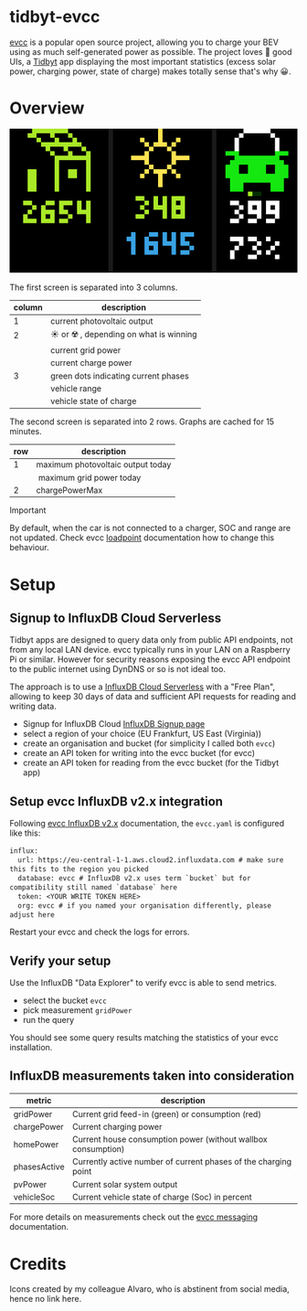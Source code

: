 # tidbyt-evcc
[evcc](https://evcc.io/en/) is a popular open source project, allowing you to charge your BEV using as much self-generated power as possible. The project loves 💚 good UIs, a [Tidbyt](https://tidbyt.com/products/tidbyt) app displaying the most important statistics (excess solar power, charging power, state of charge) makes totally sense that's why 😀.

# Overview

![Screenshot of a evcc app](evcc.gif)

The first screen is separated into 3 columns.

|column|description|
| -------- | ------- |
| 1|current photovoltaic output|
|2|☀️ or ☢️ , depending on what is winning |
||current grid power  |
||current charge power | 
|3|green dots indicating current phases  |
||vehicle range | 
||vehicle state of charge | 

The second screen is separated into 2 rows. Graphs are cached for 15 minutes.

|row|description|
| -------- | ------- |
|1|maximum photovoltaic output today|
| | maximum grid power today| 
|2|chargePowerMax |

> [!IMPORTANT]
> By default, when the car is not connected to a charger, SOC and range are not updated. Check evcc [loadpoint](https://docs.evcc.io/en/docs/reference/configuration/loadpoints#soc) documentation how to change this behaviour.


# Setup

## Signup to InfluxDB Cloud Serverless

Tidbyt apps are designed to query data only from public API endpoints, not from any local LAN device. evcc typically runs in your LAN on a Raspberry Pi or similar. However for security reasons exposing the evcc API endpoint to the public internet using DynDNS or so is not ideal too.

The approach is to use a [InfluxDB Cloud Serverless](https://www.influxdata.com/influxdb-cloud-pricing/) with a "Free Plan", allowing to keep 30 days of data and sufficient API requests for reading and writing data.

* Signup for InfluxDB Cloud [InfluxDB Signup page](https://cloud2.influxdata.com/signup)
* select a region of your choice (EU Frankfurt, US East (Virginia))
* create an organisation and bucket (for simplicity I called both `evcc`) 
* create an API token for writing into the evcc bucket (for evcc)
* create an API token for reading from the evcc bucket (for the Tidbyt app) 

## Setup evcc InfluxDB v2.x integration

Following [evcc InfluxDB v2.x](https://docs.evcc.io/docs/reference/configuration/influx/#influxdb-v2x) documentation, the `evcc.yaml` is configured like this:

```
influx:
  url: https://eu-central-1-1.aws.cloud2.influxdata.com # make sure this fits to the region you picked
  database: evcc # InfluxDB v2.x uses term `bucket` but for compatibility still named `database` here
  token: <YOUR WRITE TOKEN HERE>
  org: evcc # if you named your organisation differently, please adjust here
```

Restart your evcc and check the logs for errors.

## Verify your setup

Use the InfluxDB "Data Explorer" to verify evcc is able to send metrics.

* select the bucket `evcc`
* pick measurement `gridPower` 
* run the query

You should see some query results matching the statistics of your evcc installation.


## InfluxDB measurements taken into consideration


|metric|description|
| -------- | ------- |
|gridPower|Current grid feed-in (green) or consumption (red)|
|chargePower|Current charging power|
|homePower|Current house consumption power (without wallbox consumption)|
|phasesActive|Currently active number of current phases of the charging point|
|pvPower|Current solar system output|
|vehicleSoc|Current vehicle state of charge (Soc) in percent|

For more details on measurements check out the [evcc  messaging](https://github.com/evcc-io/docs/blob/main/docs/reference/configuration/messaging.md) documentation.

# Credits

Icons created by my colleague Alvaro, who is abstinent from social media, hence no link here.